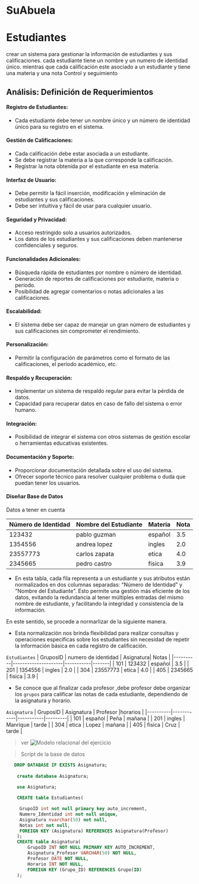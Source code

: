# SuAbuela
 
# Estudiantes
crear un sistema para gestionar la información de estudiantes y sus calificaciones. cada estudiante tiene un nombre y un numero de identidad único.   mientras que cada calificación este asociado a  un estudiante y tiene una materia y una nota  Control y seguimiento 

## Análisis: Definición de Requerimientos

#### Registro de Estudiantes: 
* Cada estudiante debe tener un nombre único y un número de identidad único para su registro en el sistema.

#### Gestión de Calificaciones:
* Cada calificación debe estar asociada a un estudiante.
* Se debe registrar la materia a la que corresponde la calificación.
* Registrar la nota obtenida por el estudiante en esa materia.
#### Interfaz de Usuario:
* Debe permitir la fácil inserción, modificación y eliminación de estudiantes y sus calificaciones.
* Debe ser intuitiva y fácil de usar para cualquier usuario.
#### Seguridad y Privacidad:
* Acceso restringido solo a usuarios autorizados.
* Los datos de los estudiantes y sus calificaciones deben mantenerse confidenciales y seguros.

#### Funcionalidades Adicionales:
* Búsqueda rápida de estudiantes por nombre o número de identidad.
* Generación de reportes de calificaciones por estudiante, materia o período.
* Posibilidad de agregar comentarios o notas adicionales a las calificaciones.

#### Escalabilidad:
* El sistema debe ser capaz de manejar un gran número de estudiantes y sus calificaciones sin comprometer el rendimiento.

#### Personalización:
* Permitir la configuración de parámetros como el formato de las calificaciones, el período académico, etc.
#### Respaldo y Recuperación:
* Implementar un sistema de respaldo regular para evitar la pérdida de datos.
* Capacidad para recuperar datos en caso de fallo del sistema o error humano.
#### Integración:
* Posibilidad de integrar el sistema con otros sistemas de gestión escolar o herramientas educativas existentes.
#### Documentación y Soporte:
* Proporcionar documentación detallada sobre el uso del sistema.
* Ofrecer soporte técnico para resolver cualquier problema o duda que puedan tener los usuarios.

#### Diseñar Base de Datos
Datos a tener en cuenta

| Número de Identidad | Nombre del Estudiante | Materia |  Nota |
|---------------------|-----------------------|---------|-------|
|  123432             |   pablo guzman        | español |  3.5  |
|  1354556            |   andrea lopez        | ingles  |  2.0  |
|  23557773           |   carlos zapata       | etica   |  4.0  |
|  2345665            |   pedro castro        | fisica  |  3.9  |

* En esta tabla, cada fila representa a un estudiante y sus atributos están normalizados en dos columnas separadas: "Número de Identidad" y "Nombre del Estudiante". Esto permite una gestión más eficiente de los datos, evitando la redundancia al tener múltiples entradas del mismo nombre de estudiante, y facilitando la integridad y consistencia de la información.

 En este sentido, se procede a normarlizar de la siguiente manera.

* Esta normalización nos brinda flexibilidad para realizar consultas y operaciones específicas sobre los estudiantes sin necesidad de repetir la información básica en cada registro de calificación. 

`Estudiantes`
| GruposID | numero de identidad | Asignatura| Notas |
|----------|---------------------|-----------|-------|
|  101     | 123432              | español   | 3.5   |
|  201     | 1354556             | ingles    | 2.0   |
|  304     | 23557773            | etica     | 4.0   |
|  405     | 2345665             | fisica    | 3.9   |

* Se conoce que al finalizar cada profesor ,debe profesor debe organizar los `grupos` para calificar las notas de cada estudiante, dependiendo de la asignatura y horario.

`Asignatura`
| GruposID | Asignatura | Profesor  |horarios |
|----------|------------|-----------|---------|
|  101     | español    | Peña      | mañana  |
|  201     | ingles     | Manrique  | tarde   |
|  304     | etica      | Lopez     | mañana  |
|  405     | fisica     | Cruz      | tarde   |

>ver
![Modelo relacional del ejercicio](image.png) 

> Script de la base de datos
```sql
   DROP DATABASE IF EXISTS Asignatura;
   
    create database Asignatura;
    
    use Asignatura;

    CREATE table Estudiantes(

     GrupoID int not null primary key auto_increment,
     Numero_Identidad int not null unique,
     Asignatura nvarchar(50) not null,
     Notas int not null,
     FOREIGN KEY (Asignatura) REFERENCES Asignatura(Profesor)
    );
    CREATE table Asignatura(
        GrupoID INT NOT NULL PRIMARY KEY AUTO_INCREMENT,
        Asignatura_Profesor VARCHAR(50) NOT NULL,
        Profesor DATE NOT NULL,
        Horario INT NOT NULL,
        FOREIGN KEY (Grupo_ID) REFERENCES Grupo(ID)
    ); 
```

